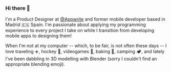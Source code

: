 ### Hi there 👋
I'm a Product Designer at [@Appwrite](https://github.com/appwrite) and former mobile developer based in Madrid 🇪🇸 Spain. I'm passionate about applying my programming experience to every project I take on while I transition from developing mobile apps to designing them!

When I'm not at my computer -- which, to be fair, is not often these days -- I love traveling ✈️, hockey 🏒, videogames 👾, baking 🧁, camping 🏕️, and lately I've been dabbling in 3D modelling with Blender (sorry I couldn't find an appropriate blending emoji). 

<!--
**heyCarla/heyCarla** is a ✨ _special_ ✨ repository because its `README.md` (this file) appears on your GitHub profile.

Here are some ideas to get you started:

- 🔭 I’m currently working on ...
- 🌱 I’m currently learning ...
- 👯 I’m looking to collaborate on ...
- 🤔 I’m looking for help with ...
- 💬 Ask me about ...
- 📫 How to reach me: ...
- 😄 Pronouns: ...
- ⚡ Fun fact: ...
-->
